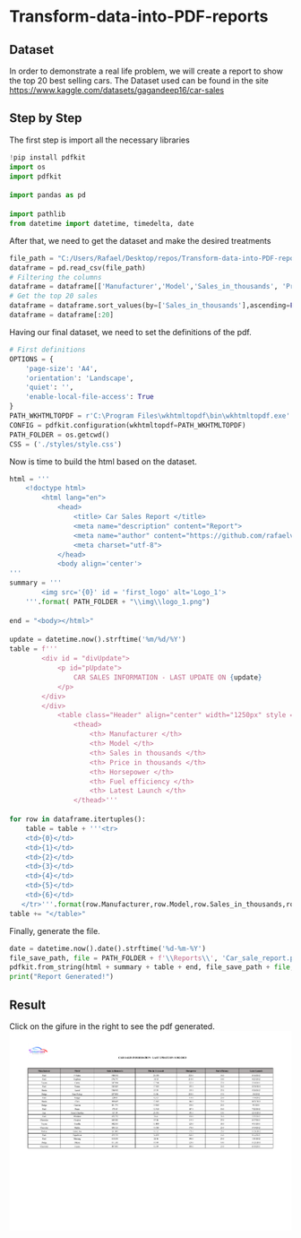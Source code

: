 # Transform-data-into-PDF-reports

## Dataset

In order to demonstrate a real life problem, we will create a report to show the top 20 best selling cars. The Dataset used can be found in the site https://www.kaggle.com/datasets/gagandeep16/car-sales

## Step by Step

The first step is import all the necessary libraries

```python
!pip install pdfkit
import os
import pdfkit

import pandas as pd

import pathlib
from datetime import datetime, timedelta, date
```

After that, we need to get the dataset and make the desired treatments

```python
file_path = "C:/Users/Rafael/Desktop/repos/Transform-data-into-PDF-reports/Car_sales.csv"
dataframe = pd.read_csv(file_path)
# Filtering the columns
dataframe = dataframe[['Manufacturer','Model','Sales_in_thousands', 'Price_in_thousands','Horsepower','Fuel_efficiency','Latest_Launch']]
# Get the top 20 sales 
dataframe = dataframe.sort_values(by=['Sales_in_thousands'],ascending=False)
dataframe = dataframe[:20]
```

Having our final dataset, we need to set the definitions of the pdf.

```python 
# First definitions
OPTIONS = {
    'page-size': 'A4',
    'orientation': 'Landscape',
    'quiet': '',
    'enable-local-file-access': True
}
PATH_WKHTMLTOPDF = r'C:\Program Files\wkhtmltopdf\bin\wkhtmltopdf.exe'
CONFIG = pdfkit.configuration(wkhtmltopdf=PATH_WKHTMLTOPDF)
PATH_FOLDER = os.getcwd()
CSS = ('./styles/style.css')
```
Now is time to build the html based on the dataset.

```python
html = '''
    <!doctype html>
        <html lang="en">
            <head>
                <title> Car Sales Report </title>
                <meta name="description" content="Report">
                <meta name="author" content="https://github.com/rafaelviniciusoliveira">
                <meta charset="utf-8"> 
            </head>
            <body align='center'>
'''
summary = '''
        <img src='{0}' id = 'first_logo' alt='Logo_1'>
    '''.format( PATH_FOLDER + "\\img\\logo_1.png")
   
end = "<body></html>"

update = datetime.now().strftime('%m/%d/%Y')
table = f'''
        <div id = "divUpdate">
            <p id="pUpdate">
                CAR SALES INFORMATION - LAST UPDATE ON {update}
            </p>
        </div>
        </div>
            <table class="Header" align="center" width="1250px" style = "top:70px" >
                <thead>
                    <th> Manufacturer </th>
                    <th> Model </th>
                    <th> Sales in thousands </th>
                    <th> Price in thousands </th>
                    <th> Horsepower </th>
                    <th> Fuel efficiency </th>
                    <th> Latest Launch </th>
                </thead>'''

for row in dataframe.itertuples():
    table = table + '''<tr>
    <td>{0}</td>
    <td>{1}</td>
    <td>{2}</td>
    <td>{3}</td>
    <td>{4}</td>
    <td>{5}</td>
    <td>{6}</td>
   </tr>'''.format(row.Manufacturer,row.Model,row.Sales_in_thousands,row.Price_in_thousands,row.Horsepower,row.Fuel_efficiency,row.Latest_Launch)   
table += "</table>"
```
Finally, generate the file.

```python
date = datetime.now().date().strftime('%d-%m-%Y')
file_save_path, file = PATH_FOLDER + f'\\Reports\\', 'Car_sale_report.pdf'
pdfkit.from_string(html + summary + table + end, file_save_path + file, css=CSS, configuration=CONFIG, options=OPTIONS) 
print("Report Generated!")
```
## Result
Click on the gifure in the right to see the pdf generated.
<img src="Reports/Car_sale_report.pdf"></img>

